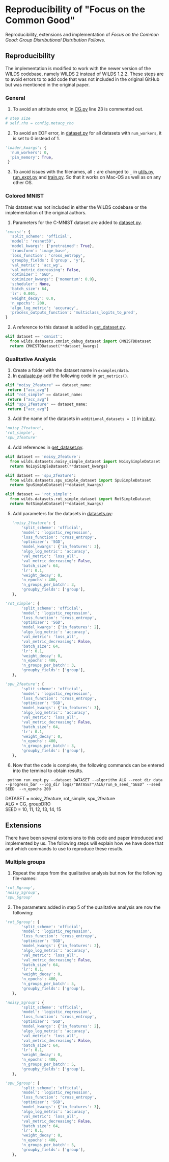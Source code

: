 # Reproducibility of "Focus on the Common Good" 

Reproducibility, extensions and implementation of *Focus on the Common Good: Group Distributional Distribution Follows*. 

## Reproducibility
The implementation is modified to work with the newer version of the WILDS codebase, namely WILDS 2 instead of WILDS 1.2.2. These steps are to avoid errors to to add code that was not included in the original GitHub but was mentioned in the original paper.

### General
1. To avoid an attribute error, in [CG.py](examples/algorithms/CG.py) line 23 is commented out.
```python
# step size
# self.rho = config.metacg_rho
```

2. To avoid an EOF error, in [dataset.py](examples/configs/datasets.py) for all datasets with ```num_workers```, it is set to 0 instead of 1.
```python
'loader_kwargs': {
  'num_workers': 0,
  'pin_memory': True,
 }
 ```
 
 3. To avoid issues with the filenames, all ```:``` are changed to ```_``` in [utils.py](examples/utils.py), [run_expt.py](examples/run_expt.py) and [train.py](examples/train.py). So that it works on Mac-OS as well as on any other OS.
 
 ### Colored MNIST
 This datatset was not included in either the WILDS codebase or the implementation of the original authors.
 
1. Parameters for the C-MNIST dataset are added to [dataset.py](examples/configs/datasets.py).
```python
'cmnist': {
  'split_scheme': 'official',
  'model': 'resnet50',
  'model_kwargs': {'pretrained': True},
  'transform': 'image_base',
  'loss_function': 'cross_entropy',
  'groupby_fields': ['group', 'y'],
  'val_metric': 'acc_wg',
  'val_metric_decreasing': False,
  'optimizer': 'SGD',
  'optimizer_kwargs': {'momentum': 0.9},
  'scheduler': None,
  'batch_size': 64,
  'lr': 0.001,
  'weight_decay': 0.0,
  'n_epochs': 200,
  'algo_log_metric': 'accuracy',
  'process_outputs_function': 'multiclass_logits_to_pred',
}
```

2. A reference to this dataset is added in [get_dataset.py](wilds/get_dataset.py).
```python
elif dataset == 'cmnist':
  from wilds.datasets.cmnist_debug_dataset import CMNISTDDataset
  return CMNISTDDataset(**dataset_kwargs)
```

### Qualitative Analysis

 1. Create a folder with the dataset name in ```examples/data```.
 2. In [evaluate.py](examples/evaluate.py) add the following code in ```get_metrics()```.
 ```python
 elif "noisy_2feature" == dataset_name:
  return ["acc_avg"]
 elif "rot_simple" == dataset_name:
  return ["acc_avg"]
elif "spu_2feature" == dataset_name:
  return ["acc_avg"]
```

 3. Add the name of the datasets in ```additional_datasets = []``` in [init.py](wilds/__init__.py).
```python
'noisy_2feature',
'rot_simple',
'spu_2feature'
 ```
 
 4. Add references in [get_dataset.py](wilds/get_dataset.py).
```python
elif dataset == 'noisy_2feature':
  from wilds.datasets.noisy_simple_dataset import NoisySimpleDataset
  return NoisySimpleDataset(**dataset_kwargs)

elif dataset == 'spu_2feature':
  from wilds.datasets.spu_simple_dataset import SpuSimpleDataset
  return SpuSimpleDataset(**dataset_kwargs)

elif dataset == 'rot_simple':
  from wilds.datasets.rot_simple_dataset import RotSimpleDataset
  return RotSimpleDataset(**dataset_kwargs)
 ```
 
 5. Add parameters for the datasets in [datasets.py](examples/configs/datasets.py):
 ```python 
    'noisy_2feature': {
        'split_scheme': 'official',
        'model': 'logistic_regression',
        'loss_function': 'cross_entropy',
        'optimizer': 'SGD',
        'model_kwargs': {'in_features': 3},
        'algo_log_metric': 'accuracy',
        'val_metric': 'loss_all',
        'val_metric_decreasing': False,
        'batch_size': 64,
        'lr': 0.1,
        'weight_decay': 0,
        'n_epochs': 400,
        'n_groups_per_batch': 3,
        'groupby_fields': ['group'],
    },
 ```
 
 ```python
 'rot_simple': {
        'split_scheme': 'official',
        'model': 'logistic_regression',
        'loss_function': 'cross_entropy',
        'optimizer': 'SGD',
        'model_kwargs': {'in_features': 2},
        'algo_log_metric': 'accuracy',
        'val_metric': 'loss_all',
        'val_metric_decreasing': False,
        'batch_size': 64,
        'lr': 0.1,
        'weight_decay': 0,
        'n_epochs': 400,
        'n_groups_per_batch': 3,
        'groupby_fields': ['group'],
    },
 ```
 
 ```python 
 'spu_2feature': {
        'split_scheme': 'official',
        'model': 'logistic_regression',
        'loss_function': 'cross_entropy',
        'optimizer': 'SGD',
        'model_kwargs': {'in_features': 3},
        'algo_log_metric': 'accuracy',
        'val_metric': 'loss_all',
        'val_metric_decreasing': False,
        'batch_size': 64,
        'lr': 0.1,
        'weight_decay': 0,
        'n_epochs': 400,
        'n_groups_per_batch': 3,
        'groupby_fields': ['group'],
    },
```
 
 6. Now that the code is complete, the following commands can be entered into the terminal to obtain results. 
 ```
  python run_expt.py --dataset DATASET --algorithm ALG --root_dir data --progress_bar --log_dir logs/"DATASET"/ALG/run_6_seed_"SEED" --seed SEED  --n_epochs 200
 ```

DATASET = noisy_2feature, rot_simple, spu_2feature <br>
ALG = CG, groupDRO <br>
SEED = 10, 11, 12, 13, 14, 15

 
 ## Extensions
 There have been several extensions to this code and paper introduced and implemented by us. The following steps will explain how we have done that and which commands to use to reproduce these resutls.
 
 ### Multiple groups
1. Repeat the steps from the qualitative analysis but now for the following file-names:
```python
'rot_5group',
'noisy_5group',
'spu_5group'
 ```
 
 2. The parameters added in step 5 of the qualitative analysis are now the following:
 ```python
 'rot_5group': {
        'split_scheme': 'official',
        'model': 'logistic_regression',
        'loss_function': 'cross_entropy',
        'optimizer': 'SGD',
        'model_kwargs': {'in_features': 2},
        'algo_log_metric': 'accuracy',
        'val_metric': 'loss_all',
        'val_metric_decreasing': False,
        'batch_size': 64,
        'lr': 0.1,
        'weight_decay': 0,
        'n_epochs': 400,
        'n_groups_per_batch': 5,
        'groupby_fields': ['group'],
    },
 ```
 
 ```python
 'noisy_5group': {
        'split_scheme': 'official',
        'model': 'logistic_regression',
        'loss_function': 'cross_entropy',
        'optimizer': 'SGD',
        'model_kwargs': {'in_features': 2},
        'algo_log_metric': 'accuracy',
        'val_metric': 'loss_all',
        'val_metric_decreasing': False,
        'batch_size': 64,
        'lr': 0.1,
        'weight_decay': 0,
        'n_epochs': 400,
        'n_groups_per_batch': 5,
        'groupby_fields': ['group'],
    },
 ```
 
 ```python
 'spu_5group': {
        'split_scheme': 'official',
        'model': 'logistic_regression',
        'loss_function': 'cross_entropy',
        'optimizer': 'SGD',
        'model_kwargs': {'in_features': 3},
        'algo_log_metric': 'accuracy',
        'val_metric': 'loss_all',
        'val_metric_decreasing': False,
        'batch_size': 64,
        'lr': 0.1,
        'weight_decay': 0,
        'n_epochs': 400,
        'n_groups_per_batch': 5,
        'groupby_fields': ['group'],
    },
 ```

